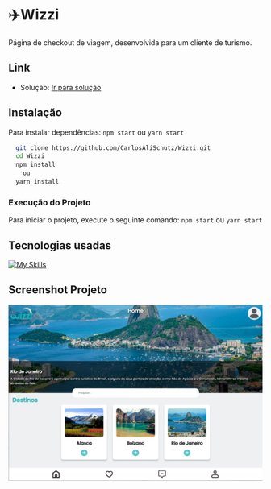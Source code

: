 
# ✈️Wizzi

Página de checkout de viagem, desenvolvida para um cliente de turismo.

## Link
- Solução: [Ir para solução](https://carlosalischutz.github.io/Wizzi/)

## Instalação 
Para instalar dependências: `npm start` ou `yarn start`

```bash
  git clone https://github.com/CarlosAliSchutz/Wizzi.git
  cd Wizzi
  npm install 
    ou 
  yarn install
```
    
### Execução do Projeto

Para iniciar o projeto, execute o seguinte comando: `npm start` ou `yarn start`

## Tecnologias usadas

[![My Skills](https://skillicons.dev/icons?i=react,html,css,js&perline=4)](https://skillicons.dev)


## Screenshot Projeto

![App Screenshot](https://github.com/CarlosAliSchutz/Wizzi/blob/main/src/assets/img/Wizzi.jpg)

